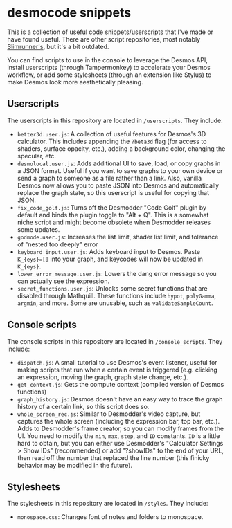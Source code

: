 # desmocode snippets

This is a collection of useful code snippets/userscripts that I've made or have found useful. There are other script repositories, most notably [Slimrunner's](https://github.com/SlimRunner/desmos-scripts-addons), but it's a bit outdated.

You can find scripts to use in the console to leverage the Desmos API, install userscripts (through Tampermonkey) to accelerate your Desmos workflow, or add some stylesheets (through an extension like Stylus) to make Desmos look more aesthetically pleasing.

## Userscripts
The userscripts in this repository are located in `/userscripts`. They include:
- `better3d.user.js`: A collection of useful features for Desmos's 3D calculator. This includes appending the `?beta3d` flag (for access to shaders, surface opacity, etc.), adding a background color, changing the specular, etc.
- `desmolocal.user.js`: Adds additional UI to save, load, or copy graphs in a JSON format. Useful if you want to save graphs to your own device or send a graph to someone as a file rather than a link. Also, vanilla Desmos now allows you to paste JSON into Desmos and automatically replace the graph state, so this userscript is useful for copying that JSON.
- `fix_code_golf.js`: Turns off the Desmodder "Code Golf" plugin by default and binds the plugin toggle to "Alt + Q". This is a somewhat niche script and might become obsolete when Desmodder releases some updates.
- `godmode.user.js`: Increases the list limit, shader list limit, and tolerance of "nested too deeply" error
- `keyboard_input.user.js`: Adds keyboard input to Desmos. Paste `K_{eys}=[]` into your graph, and keycodes will now be updated in `K_{eys}`.
- `lower_error_message.user.js`: Lowers the dang error message so you can actually see the expression.
- `secret_functions.user.js`: Unlocks some secret functions that are disabled through Mathquill. These functions include `hypot`, `polyGamma`, `argmin`, and more. Some are unusable, such as `validateSampleCount`.

## Console scripts
The console scripts in this repository are located in `/console_scripts`. They include:
- `dispatch.js`: A small tutorial to use Desmos's event listener, useful for making scripts that run when a certain event is triggered (e.g. clicking an expression, moving the graph, graph state change, etc.).
- `get_context.js`: Gets the compute context (compiled version of Desmos functions)
- `graph_history.js`: Desmos doesn't have an easy way to trace the graph history of a certain link, so this script does so.
- `whole_screen_rec.js`: Similar to Desmodder's video capture, but captures the whole screen (including the expression bar, top bar, etc.). Adds to Desmodder's frame creator, so you can modify frames from the UI. You need to modify the `min`, `max`, `step`, and `ID` constants. `ID` is a little hard to obtain, but you can either use Desmodder's "Calculator Settings > Show IDs" (recommended) or add "?showIDs" to the end of your URL, then read off the number that replaced the line number (this finicky behavior may be modified in the future).

## Stylesheets
The stylesheets in this repository are located in `/styles`. They include:
- `monospace.css`: Changes font of notes and folders to monospace.